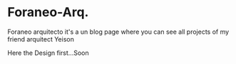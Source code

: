 # Foraneo-Arq.

Foraneo arquitecto it's a un blog page where you can see all projects of my friend arquitect Yeison

Here the Design first...Soon
